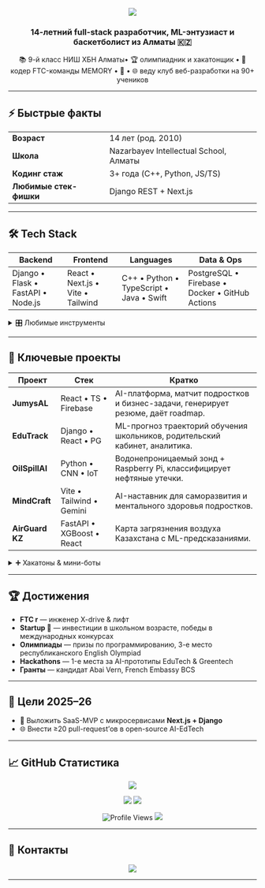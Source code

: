 <!-- HEADER -->
<p align="center">
  <img src="https://capsule-render.vercel.app/api?type=waving&height=180&color=0:0056C7,100:0070F3&text=Привет,%20я%20Даниял!&fontColor=FFFFFF&fontSize=42&fontAlignY=35&animation=twinkling"/>
</p>

<h3 align="center">14-летний full-stack разработчик, ML-энтузиаст и баскетболист из Алматы 🇰🇿</h3>

<p align="center">
  📚 9-й класс НИШ ХБН Алматы• 🏆 олимпиадник и хакатонщик • 🤖 кодер FTC-команды MEMORY • 🏀 • 🌐 веду клуб веб-разработки на 90+ учеников
</p>

---

## ⚡ Быстрые факты

| | |
|---|---|
| **Возраст** | 14 лет (род. 2010) |
| **Школа** | Nazarbayev Intellectual School, Алматы |
| **Кодинг стаж** | 3+ года (C++, Python, JS/TS) |
| **Любимые стек-фишки** | Django REST + Next.js |


---

## 🛠️ Tech Stack

| Backend | Frontend | Languages | Data & Ops |
|---------|----------|-----------|------------|
| Django • Flask • FastAPI • Node.js | React • Next.js • Vite • Tailwind | C++ • Python • TypeScript • Java • Swift | PostgreSQL • Firebase • Docker • GitHub Actions |

<details>
  <summary>🎛 Любимые инструменты</summary>
  <br/>
  Raspberry Pi • Gemini API • Framer Motion • Firestore Security Rules • Git CLI
</details>

---

## 🚀 Ключевые проекты

| Проект | Стек | Кратко |
|--------|------|--------|
| **JumysAL** | React • TS • Firebase | AI-платформа, матчит подростков и бизнес-задачи, генерирует резюме, даёт roadmap. |
| **EduTrack** | Django • React • PG | ML-прогноз траекторий обучения школьников, родительский кабинет, аналитика. |
| **OilSpillAI** | Python • CNN • IoT | Водонепроницаемый зонд + Raspberry Pi, классифицирует нефтяные утечки. |
| **MindCraft** | Vite • Tailwind • Gemini | AI-наставник для саморазвития и ментального здоровья подростков. |
| **AirGuard KZ** | FastAPI • XGBoost • React | Карта загрязнения воздуха Казахстана с ML-предсказаниями. |

<details>
  <summary>➕ Хакатоны & мини-боты</summary>

| | |
|---|---|
| Диабет-бот (Telegram) — трекинг питания, активности, метрик | AI Coach Bot — персональные баскетбольные тренировки |
| Nistego — платформа целей и аналитики для НИШ | Rumsall — генератор резюме (HTML → PDF + редактируемый онлайн) |

</details>

---

## 🏆 Достижения

- **FTC r** — инженер X-drive & лифт  
- **Startup 🏅** — инвестиции в школьном возрасте, победы в международных конкурсах  
- **Олимпиады** — призы по программированию, 3-е место республиканского English Olympiad  
- **Hackathons** — 1-е места за AI-прототипы EduTech & Greentech  
- **Гранты** — кандидат Abai Vern, French Embassy BCS  

---

## 🎯 Цели 2025–26

- 🚢 Выложить SaaS-MVP с микросервисами **Next.js + Django**  
- 🌐 Внести ≥20 pull-request’ов в open-source AI-EdTech  



---

## 📈 GitHub Статистика

<p align="center">
  <img src="https://github-readme-streak-stats.herokuapp.com?user=Danchouvzv&theme=tokyonight&hide_border=true"/>
</p>
<p align="center">
  <img src="https://github-readme-stats.vercel.app/api?username=Danchouvzv&show_icons=true&theme=tokyonight&hide_border=true&count_private=true"/>
  <img src="https://github-readme-stats.vercel.app/api/top-langs/?username=Danchouvzv&layout=compact&theme=tokyonight&hide_border=true"/>
</p>

<p align="center">
  <img src="https://komarev.com/ghpvc/?username=Danchouvzv&style=flat-square&color=blue" alt="Profile Views"/>
  <img src="https://img.shields.io/badge/Made%20with-%E2%9D%A4%EF%B8%8F%20and%20Coffee-0070F3?style=flat-square"/>
</p>


---

## 🤝 Контакты

<p align="center">
  <a href="mailto:talatovdaniyal@gmail.com"><img src="https://img.shields.io/badge/Email-D14836?style=for-the-badge&logo=gmail&logoColor=white"/></a>
</p>

---


